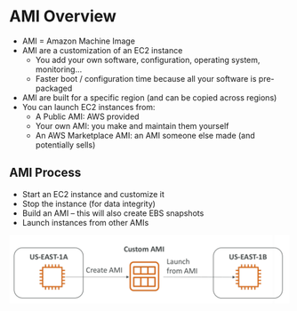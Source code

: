 # AMI Overview

* AMI = Amazon Machine Image
* AMI are a customization of an EC2 instance
  * You add your own software, configuration, operating system, monitoring…
  * Faster boot / configuration time because all your software is pre-packaged
* AMI are built for a specific region (and can be copied across regions)
* You can launch EC2 instances from:
  * A Public AMI: AWS provided
  * Your own AMI: you make and maintain them yourself
  * An AWS Marketplace AMI: an AMI someone else made (and potentially sells)

## AMI Process

* Start an EC2 instance and customize it
* Stop the instance (for data integrity)
* Build an AMI – this will also create EBS snapshots
* Launch instances from other AMIs

![AMIProcess](images/AMIProcess.png)
